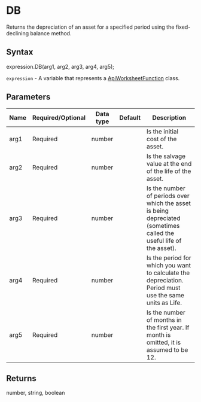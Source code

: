 # DB

Returns the depreciation of an asset for a specified period using the fixed-declining balance method.

## Syntax

expression.DB(arg1, arg2, arg3, arg4, arg5);

`expression` - A variable that represents a [ApiWorksheetFunction](../ApiWorksheetFunction.md) class.

## Parameters

| **Name** | **Required/Optional** | **Data type** | **Default** | **Description** |
| ------------- | ------------- | ------------- | ------------- | ------------- |
| arg1 | Required | number |  | Is the initial cost of the asset. |
| arg2 | Required | number |  | Is the salvage value at the end of the life of the asset. |
| arg3 | Required | number |  | Is the number of periods over which the asset is being depreciated (sometimes called the useful life of the asset). |
| arg4 | Required | number |  | Is the period for which you want to calculate the depreciation. Period must use the same units as Life. |
| arg5 | Required | number |  | Is the number of months in the first year. If month is omitted, it is assumed to be 12. |

## Returns

number, string, boolean